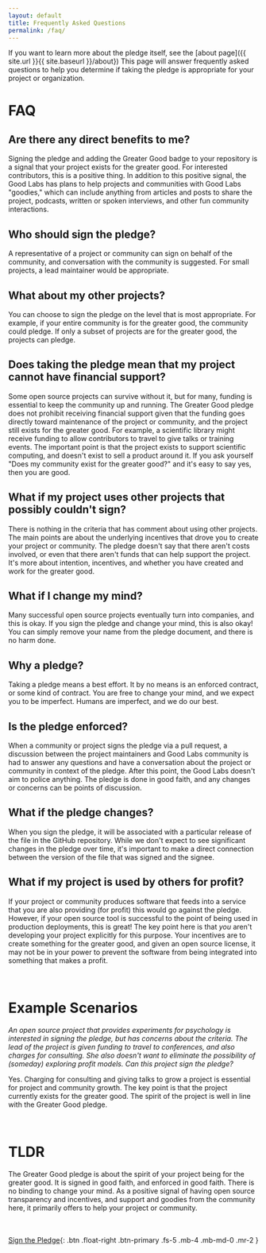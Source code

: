 ```yaml
---
layout: default
title: Frequently Asked Questions
permalink: /faq/
---
```


If you want to learn more about the pledge itself, see the [about page]({{ site.url }}{{ site.baseurl }}/about})
This page will answer frequently asked questions to help you determine if taking the pledge 
is appropriate for your project or organization.

# FAQ

## Are there any direct benefits to me?

Signing the pledge and adding the Greater Good badge to your repository is
a signal that your project exists for the greater good. For interested contributors,
this is a positive thing. In addition to this positive signal, the Good Labs
has plans to help projects and communities with Good Labs "goodies," which can
include anything from articles and posts to share the project, podcasts, written
or spoken interviews, and other fun community interactions.

## Who should sign the pledge?

A representative of a project or community can sign on behalf of the community,
and conversation with the community is suggested. For small projects, a lead 
maintainer would be appropriate. 

## What about my other projects?

You can choose to sign the pledge on the level that is most appropriate. For example,
if your entire community is for the greater good, the community could pledge. If only
a subset of projects are for the greater good, the projects can pledge.


## Does taking the pledge mean that my project cannot have financial support?

Some open source projects can survive without it, but for many, funding is essential to
keep the community up and running. The Greater Good pledge does not prohibit receiving financial
support given that the funding goes directly toward maintenance of the project or community,
and the project still exists for the greater good. For example, a scientific library
might receive funding to allow contributors to travel to give talks or training events.
The important point is that the project exists to support scientific computing, and doesn't
exist to sell a product around it. If you ask yourself "Does my community exist for the
greater good?" and it's easy to say yes, then you are good.


## What if my project uses other projects that possibly couldn't sign?

There is nothing in the criteria that has comment about using other projects. 
The main points are about the underlying incentives that drove you to create your project
or community. The pledge doesn't say that there aren't costs involved, or even that there aren't 
funds that can help support the project. It's more about intention, incentives, 
and whether you have created and work for the greater good.


## What if I change my mind?

Many successful open source projects eventually turn into companies, and this is okay.
If you sign the pledge and change your mind, this is also okay! You can simply
remove your name from the pledge document, and there is no harm done.

## Why a pledge?

Taking a pledge means a best effort. It by no means is an enforced contract,
or some kind of contract. You are free to change your mind, and we expect you
to be imperfect. Humans are imperfect, and we do our best.

## Is the pledge enforced?

When a community or project signs the pledge via a pull request, a discussion
between the project maintainers and Good Labs community is had to answer any questions
and have a conversation about the project or community in context of the pledge.
After this point, the Good Labs doesn't aim to police anything. The pledge is
done in good faith, and any changes or concerns can be points of discussion.

## What if the pledge changes?

When you sign the pledge, it will be associated with a particular release of the
file in the GitHub repository. While we don't expect to see significant changes
in the pledge over time, it's important to make a direct connection between the
version of the file that was signed and the signee.

## What if my project is used by others for profit?

If your project or community produces software that feeds into a service
that you are also providing (for profit) this would go against the pledge. However,
if your open source tool is successful to the point of being used in production
deployments, this is great! The key point here is that *you* aren't developing your
project explicitly for this purpose. Your incentives are to create something for
the greater good, and given an open source license, it may not be in your power
to prevent the software from being integrated into something that makes a profit.


<br>

# Example Scenarios

*An open source project that provides experiments for psychology is interested
in signing the pledge, but has concerns about the criteria. The lead of the project
is given funding to travel to conferences, and also charges for consulting. She also 
doesn't want to eliminate the possibility of (someday) exploring profit models. 
Can this project sign the pledge?*

Yes. Charging for consulting and giving talks to grow a project is essential 
for project and community growth. The key point is that the project currently
exists for the greater good. The spirit of the project is well in line with
the Greater Good pledge.


<br>

# TLDR

The Greater Good pledge is about the spirit of your project being for the greater
good. It is signed in good faith, and enforced in good faith. There is no binding to
change your mind. As a positive signal of having open source transparency and incentives,
and support and goodies from the community here, it primarily offers to help 
your project or community.

<br><br>
[Sign the Pledge](https://github.com/good-labs/greater-good-pledge/edit/master/pledge.csv){: .btn .float-right .btn-primary .fs-5 .mb-4 .mb-md-0 .mr-2 }
